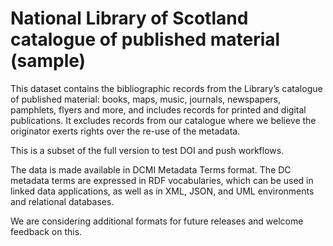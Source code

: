 # National Library of Scotland catalogue of published material (sample)
This dataset contains the bibliographic records from the Library’s catalogue of published material: books, maps, music, journals, newspapers, pamphlets, flyers and more, and includes records for printed and digital publications. It excludes records from our catalogue where we believe the originator exerts rights over the re-use of the metadata. 

This is a subset of the full version to test DOI and push workflows.

The data is made available in DCMI Metadata Terms format.  The DC metadata terms are expressed in RDF vocabularies, which can be used in linked data applications, as well as in XML, JSON, and UML environments and relational databases.

We are considering additional formats for future releases and welcome feedback on this.
